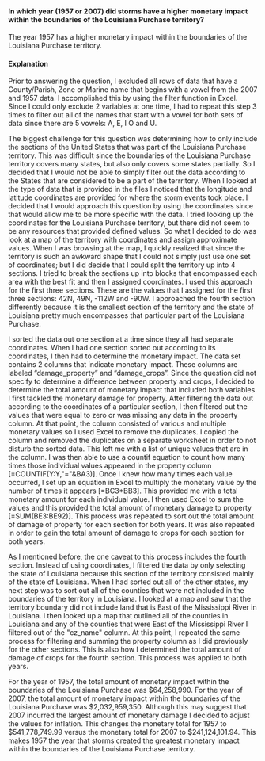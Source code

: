 #### In which year (1957 or 2007) did storms have a higher monetary impact within the boundaries of the Louisiana Purchase territory?

The year 1957 has a higher monetary impact within the boundaries of the Louisiana Purchase territory.

#### Explanation

Prior to answering the question, I excluded all rows of data that have a County/Parish, Zone or Marine name that begins with a vowel from the 2007 and 1957 data. I accomplished this by using the filter function in Excel. Since I could only exclude 2 variables at one time, I had to repeat this step 3 times to filter out all of the names that start with a vowel for both sets of data since there are 5 vowels: A, E, I O and U. 

The biggest challenge for this question was determining how to only include the sections of the United States that was part of the Louisiana Purchase territory. This was difficult since the boundaries of the Louisiana Purchase territory covers many states, but also only covers some states partially. So I decided that I would not be able to simply filter out the data according to the States that are considered to be a part of the terrritory. When I looked at the type of data that is provided in the files I noticed that the longitude and latitude coordinates are provided for where the storm events took place. I decided that I would approach this question by using the coordinates since that would allow me to be more specific with the data. I tried looking up the coordinates for the Louisiana Purchase territory, but there did not seem to be any resources that provided defined values. So what I decided to do was look at a map of the territory with coordinates and assign approximate values. When I was browsing at the map, I quickly realized that since the territory is such an awkward shape that I could not simply just use one set of coordinates; but I did decide that I could split the territory up into 4 sections. I tried to break the sections up into blocks that encompassed each area with the best fit and then I assigned coordinates. I used this approach for the first three sections. These are the values that I assigned for the first three sections: 42N, 49N, -112W and -90W. I approached the fourth section differently because it is the smallest section of the territory and the state of Louisiana pretty much encompasses that particular part of the Louisiana Purchase. 

I sorted the data out one section at a time since they all had separate coordinates. When I had one section sorted out according to its coordinates, I then had to determine the monetary impact. The data set contains 2 columns that indicate monetary impact. These columns are labeled “damage_property” and “damage_crops”. Since the question did not specify to determine a difference between property and crops, I decided to determine the total amount of monetary impact that included both variables. I first tackled the monetary damage for property. After filtering the data out according to the coordinates of a particular section, I then filtered out the values that were equal to zero or was missing any data in the property column. At that point, the column consisted of various and multiple monetary values so I used Excel to remove the duplicates. I copied the column and removed the duplicates on a separate worksheet in order to not disturb the sorted data. This left me with a list of unique values that are in the column. I was then able to use a countif equation to count how many times those individual values appeared in the property column [=COUNTIF(Y:Y,"="&BA3)]. Once I knew how many times each value occurred, I set up an equation in Excel to multiply the monetary value by the number of times it appears [=BC3*BB3]. This provided me with a total monetary amount for each individual value. I  then used Excel to sum the values and this provided the total amount of monetary damage to property [=SUM(BE3:BE92)]. This process was repeated to sort out the total amount of damage of property for each section for both years. It was also repeated in order to gain the total amount of damage to crops for each section for both years.

As I mentioned before, the one caveat to this process includes the fourth section. Instead of using coordinates, I filtered the data by only selecting the state of Louisiana because this section of the territory consisted mainly of the state of Louisiana. When I had sorted out all of the other states, my next step was to sort out all of the counties that were not included in the boundaries of the territory in Louisiana. I looked at a map and saw that the territory boundary did not include land that is East of the Mississippi River in Louisiana. I then looked up a map that outlined all of the counties in Louisiana and any of the counties that were East of the Mississippi River I filtered out of the "cz_name" column. At this point, I repeated the same process for filtering and summing the property column as I did previously for the other sections. This is also how I determined the total amount of damage of crops for the fourth section. This process was applied to both years.

For the year of 1957, the total amount of monetary impact within the boundaries of the Louisiana Purchase was $64,258,990. For the year of 2007, the total amount of monetary impact within the boundaries of the Louisiana Purchase was $2,032,959,350. Although this may suggest that 2007 incurred the largest amount of monetary damage I decided to adjust the values for inflation. This changes the monetary total for 1957 to  $541,778,749.99 versus the monetary total for 2007 to $241,124,101.94. This makes 1957 the year that storms created the greatest monetary impact within the boundaries of the Louisiana Purchase territory.
